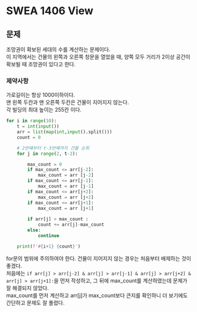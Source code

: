 # SWEA 1406 View
## 문제
 조망권이 확보된 세대의 수를 계산하는 문제이다.   
이 지역에서는 건물의 왼쪽과 오른쪽 창문을 열었을 때, 양쪽 모두 거리가 2이상 공간이 확보될 때 조망권이 있다고 한다.   
### 제약사항
가로길이는 항상 1000이하이다.  
맨 왼쪽 두칸과 맨 오른쪽 두칸은 건물이 지어지지 않는다.  
각 빌딩의 최대 높이는 255칸 이다.   

```python
for i in range(10):
    t = int(input())
    arr = list(map(int,input().split()))
    count = 0

    # 2번째부터 t-3번째까지 건물 순회
    for j in range(2, t-2): 

        max_count = 0
        if max_count <= arr[j-2]:
            max_count = arr [j-2]
        if max_count <= arr[j-1]:
            max_count = arr [j-1]
        if max_count <= arr[j+2]:
            max_count = arr [j+2]
        if max_count <= arr[j+1]:
            max_count = arr [j+1]
        
        if arr[j] > max_count :
            count += arr[j]-max_count
        else:
            continue

    print(f'#{i+1} {count}')
```
for문의 범위에 주의하여야 한다. 건물이 지어지지 않는 경우는 처음부터 배제하는 것이 좋겠다.  
처음에는 `if arr[j] > arr[j-2] & arr[j] > arr[j-1] & arr[j] > arr[j+2] & arr[j] > arr[j+1]:`을 먼저 작성하고, 그 뒤에 max_count를 계산하였는데 문제가 잘 해결되지 않았다.  
max_count를 먼저 계산하고 arr[j]가 max_count보다 큰지를 확인하니 더 보기에도 간단하고 문제도 잘 풀렸다.  
